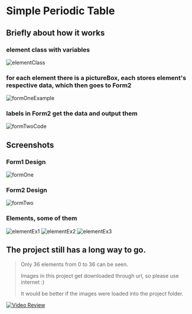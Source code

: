 # Simple Periodic Table


## Briefly about how it works

### element class with variables 
![elementClass](https://i.imgur.com/kJXLaGs.png)

### for each element there is a pictureBox, each stores element's respective data, which then goes to Form2
![formOneExample](https://i.imgur.com/5ja3Wi6.png)

### labels in Form2 get the data and output them
![formTwoCode](https://i.imgur.com/jTi3UyL.png)


## Screenshots

### Form1 Design
![formOne](https://i.imgur.com/yKh4xhS.png)

### Form2 Design
![formTwo](https://i.imgur.com/499GkvP.png)

### Elements, some of them
![elementEx1](https://i.imgur.com/W2VRGCZ.png)
![elementEx2](https://i.imgur.com/9Otp13J.png)
![elementEx3](https://i.imgur.com/iBxNld1.png)


## The project still has a long way to go.
> Only 36 elements from 0 to 36 can be seen.
> 
> Images in this project get downloaded through url, so please use internet :)
> 
> It would be better if the images were loaded into the project folder.

[![Video Review](https://smartkiss.net/wp-content/uploads/video-marketing.png)](https://youtu.be/7lwBFhWzkjM)
